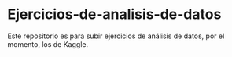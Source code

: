 # Ejercicios-de-analisis-de-datos
Este repositorio es para subir ejercicios de análisis de datos, por el momento, los de Kaggle.

